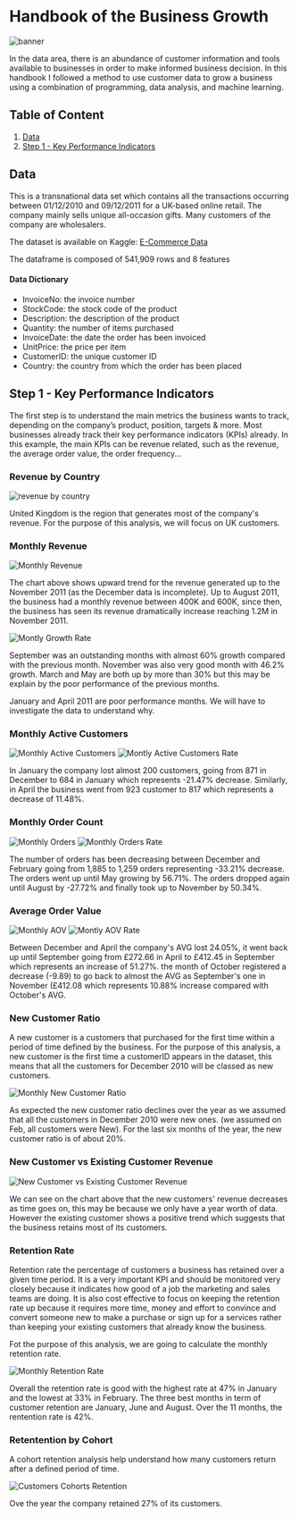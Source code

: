 # Handbook of the Business Growth

![banner](https://www.rapidhits.net/wp-content/uploads/2018/06/data-driven-advertising-850x350.jpg)

In the data area, there is an abundance of customer information and tools available to businesses in order to make informed business decision. In this handbook I followed a method to use customer data to grow a business using a combination of programming, data analysis, and machine learning.

## Table of Content
1. [ Data ](#data)
2. [ Step 1 - Key Performance Indicators ](#step1)


<a name="data"></a>
## Data
This is a transnational data set which contains all the transactions occurring between 01/12/2010 and 09/12/2011 for a UK-based online retail. The company mainly sells unique all-occasion gifts. Many customers of the company are wholesalers.

The dataset is available on Kaggle: [E-Commerce Data](https://www.kaggle.com/carrie1/ecommerce-data)

The dataframe is composed of 541,909 rows and 8 features

#### Data Dictionary

* InvoiceNo: the invoice number
* StockCode: the stock code of the product
* Description: the description of the product
* Quantity: the number of items purchased
* InvoiceDate: the date the order has been invoiced
* UnitPrice: the price per item
* CustomerID: the unique customer ID
* Country: the country from which the order has been placed


<a name="step1"></a>
## Step 1 - Key Performance Indicators

The first step is to understand the main metrics the business wants to track, depending on the company’s product, position, targets & more. Most businesses already track their key performance indicators (KPIs) already. In this example, the main KPIs can be revenue related, such as the revenue, the average order value, the order frequency...

### Revenue by Country

![revenue by country](https://raw.githubusercontent.com/mriffaud/Handbook-of-the-Business-Growth/master/images/KPIs/Revenue%20by%20Country.png?token=AKRWJIFFLVMFLYQMXURGJ6K6SXSRI)

United Kingdom is the region that generates most of the company's revenue. For the purpose of this analysis, we will focus on UK customers.

### Monthly Revenue

![Monthly Revenue](https://raw.githubusercontent.com/mriffaud/Handbook-of-the-Business-Growth/master/images/KPIs/Monthly%20Revenue.png?token=AKRWJIGGJ5J4AQSYSTFA2GS6SXSVQ)

The chart above shows upward trend for the revenue generated up to the November 2011 (as the December data is incomplete). Up to August 2011, the business had a monthly revenue between 400K and 600K, since then, the business has seen its revenue dramatically increase reaching 1.2M in November 2011.

![Montly Growth Rate](https://raw.githubusercontent.com/mriffaud/Handbook-of-the-Business-Growth/master/images/KPIs/Montly%20Growth%20Rate.png?token=AKRWJIAKSUFBPLOJ6UBGPBS6SXSXA)

September was an outstanding months with almost 60% growth compared with the previous month. November was also very good month with 46.2% growth. March and May are both up by more than 30% but this may be explain by the poor performance of the previous months.

January and April 2011 are poor performance months. We will have to investigate the data to understand why.

### Monthly Active Customers

![Monthly Active Customers](https://raw.githubusercontent.com/mriffaud/Handbook-of-the-Business-Growth/master/images/KPIs/Monthly%20Active%20Customers.png?token=AKRWJIHVUMHMGN4CVPHD2WS6SXSY4)
![Montly Active Customers Rate](https://raw.githubusercontent.com/mriffaud/Handbook-of-the-Business-Growth/master/images/KPIs/Montly%20Active%20Customers%20Rate.png?token=AKRWJIBYRYKAUQ53HULZZW26SXS3E)

In January the company lost almost 200 customers, going from 871 in December to 684 in January which represents -21.47% decrease. Similarly, in April the business went from 923 customer to 817 which represents a decrease of 11.48%.

### Monthly Order Count

![Monthly Orders](https://raw.githubusercontent.com/mriffaud/Handbook-of-the-Business-Growth/master/images/KPIs/Monthly%20Orders.png?token=AKRWJIA75D43L7PV2WMPMEC6SXS4W)
![Monthly Orders Rate](https://raw.githubusercontent.com/mriffaud/Handbook-of-the-Business-Growth/master/images/KPIs/Monthly%20Orders%20Rate.png?token=AKRWJIHSUTZ4FCEJOEU7GO26SXS6S)

The number of orders has been decreasing between December and February going from 1,885 to 1,259 orders representing -33.21% decrease. The orders went up until May growing by 56.71%. The orders dropped again until August by -27.72% and finally took up to November by 50.34%.

### Average Order Value

![Monthly AOV](https://raw.githubusercontent.com/mriffaud/Handbook-of-the-Business-Growth/master/images/KPIs/Monthly%20AOV.png?token=AKRWJIAWDTKEZ6VOWKY72AC6SXS7Y)
![Montly AOV Rate](https://raw.githubusercontent.com/mriffaud/Handbook-of-the-Business-Growth/master/images/KPIs/Montly%20AOV%20Rate.png?token=AKRWJIF2OOP2V5XJFH7OBKC6SXTA6)

Between December and April the company's AVG lost 24.05%, it went back up until September going from £272.66 in April to £412.45 in September which represents an increase of 51.27%. the month of October registered a decrease (-9.89) to go back to almost the AVG as September's one in November (£412.08 which represents 10.88% increase compared with October's AVG.

### New Customer Ratio

A new customer is a customers that purchased for the first time within a period of time defined by the business. For the purpose of this analysis, a new customer is the first time a customerID appears in the dataset, this means that all the customers for December 2010 will be classed as new customers.

![Monthly New Customer Ratio](https://raw.githubusercontent.com/mriffaud/Handbook-of-the-Business-Growth/master/images/KPIs/Monthly%20New%20Customer%20Ratio.png?token=AKRWJIERFQAT44WAXS6PNIS6SXTDA)

As expected the new customer ratio declines over the year as we assumed that all the customers in December 2010 were new ones. (we assumed on Feb, all customers were New). For the last six months of the year, the new customer ratio is of about 20%.

### New Customer vs Existing Customer Revenue

![New Customer vs Existing Customer Revenue](https://raw.githubusercontent.com/mriffaud/Handbook-of-the-Business-Growth/master/images/KPIs/New%20Customer%20vs%20Existing%20Customer%20Revenue.png?token=AKRWJIDI2HUQL4SCBB56QDC6SXTEK)

We can see on the chart above that the new customers' revenue decreases as time goes on, this may be because we only have a year worth of data. However the existing customer shows a positive trend which suggests that the business retains most of its customers.

### Retention Rate

Retention rate the percentage of customers a business has retained over a given time period. It is a very important KPI and should be monitored very closely because it indicates how good of a job the marketing and sales teams are doing. It is also cost effective to focus on keeping the retention rate up because it requires more time, money and effort to convince and convert someone new to make a purchase or sign up for a services rather than keeping your existing customers that already know the business.

Fot the purpose of this analysis, we are going to calculate the monthly retention rate.

![Monthly Retention Rate](https://raw.githubusercontent.com/mriffaud/Handbook-of-the-Business-Growth/master/images/KPIs/Monthly%20Retention%20Rate.png?token=AKRWJIHNJLGFH7KOBO2HP7C6SXTGA)

Overall the retention rate is good with the highest rate at 47% in January and the lowest at 33% in February. The three best months in term of customer retention are January, June and August. Over the 11 months, the rentention rate is 42%.

### Retentention by Cohort

A cohort retention analysis help understand how many customers return after a defined period of time.

![Customers Cohorts Retention](https://raw.githubusercontent.com/mriffaud/Handbook-of-the-Business-Growth/master/images/KPIs/Customers%20Cohorts%20Retention.png?token=AKRWJIBQTFYYMZBYJ6PNVQS6SXTH4)

Ove the year the company retained 27% of its customers.

